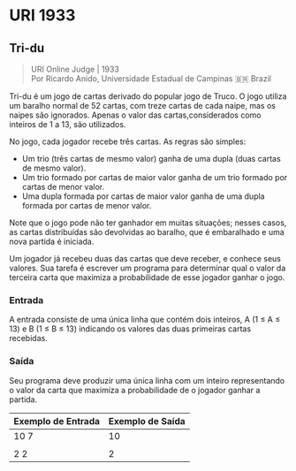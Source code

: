 # URI 1933

## Tri-du

>URI Online Judge | 1933  
>Por Ricardo Anido, Universidade Estadual de Campinas :brazil: Brazil  

Tri-du é um jogo de cartas derivado do popular jogo de Truco. O jogo utiliza um baralho normal de 52 cartas, com treze cartas de cada naipe, mas os naipes são ignorados. Apenas o valor das cartas,considerados como inteiros de 1 a 13, são utilizados.  

No jogo, cada jogador recebe três cartas. As regras são simples:  

- Um trio (três cartas de mesmo valor) ganha de uma dupla (duas cartas de mesmo valor).  
- Um trio formado por cartas de maior valor ganha de um trio formado por cartas de menor valor.  
- Uma dupla formada por cartas de maior valor ganha de uma dupla formada por cartas de menor valor.  

Note que o jogo pode não ter ganhador em muitas situações; nesses casos, as cartas distribuídas são devolvidas ao baralho, que é embaralhado e uma nova partida é iniciada.  

Um jogador já recebeu duas das cartas que deve receber, e conhece seus valores. Sua tarefa é escrever um programa para determinar qual o valor da terceira carta que maximiza a probabilidade de esse jogador ganhar o jogo.  

### Entrada

A entrada consiste de uma única linha que contém dois inteiros, A (1 ≤ A ≤ 13) e B (1 ≤ B ≤ 13) indicando os valores das duas primeiras cartas recebidas.  

### Saída

Seu programa deve produzir uma única linha com um inteiro representando o valor da carta que maximiza a probabilidade de o jogador ganhar a partida.  

| Exemplo de Entrada | Exemplo de Saída |
| ------------------ | ---------------- |
| 10 7               | 10               |
|                    |                  |
| 2 2                | 2                |
